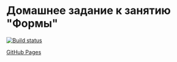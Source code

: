 # Домашнее задание к занятию "Формы"

[![Build status](https://ci.appveyor.com/api/projects/status/c18lv95xv7e7mfh0?svg=true)](https://ci.appveyor.com/project/edelsid/timetable)

[GitHub Pages](https://edelsid.github.io/timetable/)